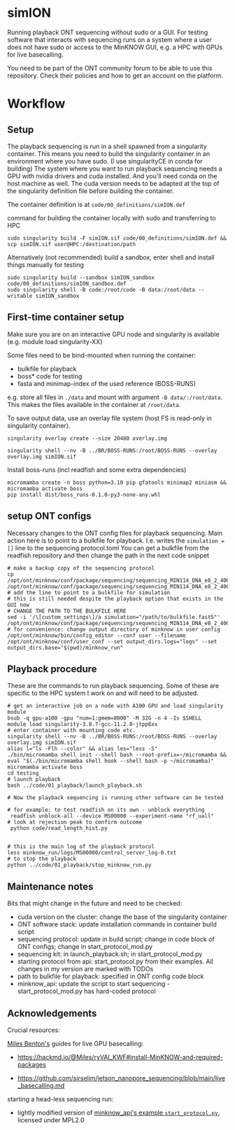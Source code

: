 # simION

Running playback ONT sequencing without sudo or a GUI. 
For testing software that interacts with sequencing runs on a system where a user does not have sudo or access to the MinKNOW GUI,
e.g. a HPC with GPUs for live basecalling.

You need to be part of the ONT community forum to be able to use this repository. Check their policies and how to get an account on the platform.


# Workflow

## Setup

The playback sequencing is run in a shell spawned from a singularity container.
This means you need to build the singularity container in an environment where you have sudo. 
(I use singularityCE in conda for building)
The system where you want to run playback sequencing needs a GPU with nvidia drivers and cuda installed. And you'll need conda on the host machine as well.
The cuda version needs to be adapted at the top of the singularity definition file before building the container.

The container definition is at `code/00_definitions/simION.def`

command for building the container locally with sudo and transferring to HPC

```shell
sudo singularity build -F simION.sif code/00_definitions/simION.def && scp simION.sif user@HPC:/destination/path
```

Alternatively (not recommended) build a sandbox, enter shell and install things manually for testing

```shell
sudo singularity build --sandbox simION_sandbox code/00_definitions/simION_sandbox.def
sudo singularity shell -B code:/root/code -B data:/root/data --writable simION_sandbox
```



## First-time container setup


Make sure you are on an interactive GPU node and singularity is available (e.g. module load singularity-XX) 

Some files need to be bind-mounted when running the container:

- bulkfile for playback
- boss* code for testing
- fasta and minimap-index of the used reference (BOSS-RUNS)

e.g. store all files in `./data` and mount with argument `-B data/:/root/data`. 
This makes the files available in the container at `/root/data`.

To save output data, use an overlay file system (host FS is read-only in singularity container). 

`singularity overlay create --size 20480 overlay.img`


```shell
singularity shell --nv -B ../BR/BOSS-RUNS:/root/BOSS-RUNS --overlay overlay.img simION.sif
```

Install boss-runs (incl readfish and some extra dependencies)


```shell
micromamba create -n boss python=3.10 pip gfatools minimap2 miniasm && micromamba activate boss
pip install dist/boss_runs-0.1.0-py3-none-any.whl
```


## setup ONT configs

Necessary changes to the ONT config files for playback sequencing. Main action here is to point to a bulkfile for playback. 
I.e. writes the `simulation = []` line to the sequencing protocol.toml
You can get a bulkfile from the readfish repository and then change the path in the next code snippet

```shell
# make a backup copy of the sequencing protocol
cp /opt/ont/minknow/conf/package/sequencing/sequencing_MIN114_DNA_e8_2_400K.toml /opt/ont/minknow/conf/package/sequencing/sequencing_MIN114_DNA_e8_2_400K.toml.bkp
# add the line to point to a bulkfile for simulation 
# this is still needed despite the playback option that exists in the GUI now
# CHANGE THE PATH TO THE BULKFILE HERE
sed -i '/\[custom_settings\]/a simulation="/path/to/bulkfile.fast5"' /opt/ont/minknow/conf/package/sequencing/sequencing_MIN114_DNA_e8_2_400K.toml
# for convenience: change output directory of minknow in user config
/opt/ont/minknow/bin/config_editor --conf user --filename /opt/ont/minknow/conf/user_conf --set output_dirs.logs="logs" --set output_dirs.base="$(pwd)/minknow_run"
```



## Playback procedure

 These are the commands to run playback sequencing. Some of these are specific to the HPC system I work on and will need to be adjusted.  

```shell
# get an interactive job on a node with A100 GPU and load singularity module
bsub -q gpu-a100 -gpu "num=1:gmem=8000" -M 32G -n 4 -Is $SHELL
module load singularity-3.8.7-gcc-11.2.0-jtpp6xx
# enter container with mounting code etc.
singularity shell --nv -B ../BR/BOSS-RUNS:/root/BOSS-RUNS --overlay overlay.img simION.sif
alias l="ls -Flh --color" && alias les="less -S"
./bin/micromamba shell init --shell bash --root-prefix=~/micromamba && eval "$(./bin/micromamba shell hook --shell bash -p ~/micromamba)" 
micromamba activate boss
cd testing
# launch playback
bash ../code/01_playback/launch_playback.sh   

# Now the playback sequencing is running other software can be tested

# for example: to test readfish on its own - unblock everything 
 readfish unblock-all --device MS00000 --experiment-name "rf_uall"
# look at rejection peak to confirm outcome
 python code/read_length_hist.py


# this is the main log of the playback protocol
less minknow_run/logs/MS00000/control_server_log-0.txt
# to stop the playback 
python ../code/01_playback/stop_minknow_run.py
```





## Maintenance notes

Bits that might change in the future and need to be checked:
- cuda version on the cluster: change the base of the singularity container
- ONT software stack: update installation commands in container build script
- sequencing protocol: update in build script; change in code block of ONT configs; change in start_protocol_mod.py
- sequencing kit: in launch_playback.sh; in start_protocol_mod.py
- starting protocol from api: start_protocol.py from their examples. All changes in my version are marked with TODOs 
- path to bulkfile for playback: specified in ONT config code block
- minknow_api: update the script to start sequencing - start_protocol_mod.py has hard-coded protocol


## Acknowledgements

Crucial resources: 

[Miles Benton's](https://github.com/sirselim) guides for live GPU basecalling:

* https://hackmd.io/@Miles/ryVAI_KWF#install-MinKNOW-and-required-packages

* https://github.com/sirselim/jetson_nanopore_sequencing/blob/main/live_basecalling.md

starting a head-less sequencing run:

- lightly modified version of [minknow_api's example `start_protocol.py`](https://github.com/nanoporetech/minknow_api/blob/9302ac463827fc492e6d5fa80c29f56707ca7984/python/minknow_api/examples/start_protocol.py), licensed under MPL2.0


